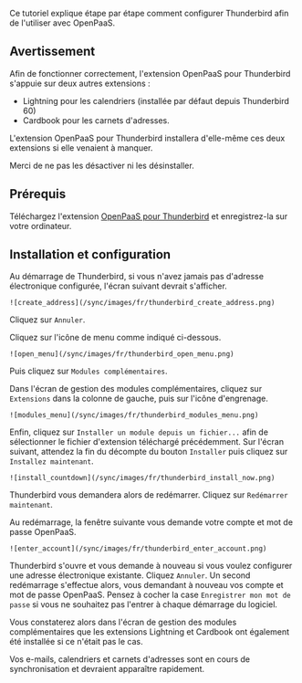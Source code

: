 Ce tutoriel explique étape par étape comment configurer Thunderbird afin de l'utiliser avec OpenPaaS.

## Avertissement

Afin de fonctionner correctement, l'extension OpenPaaS pour Thunderbird s'appuie sur deux autres extensions :

* Lightning pour les calendriers (installée par défaut depuis Thunderbird 60)
* Cardbook pour les carnets d'adresses.

L'extension OpenPaaS pour Thunderbird installera d'elle-même ces deux extensions si elle venaient à manquer.

Merci de ne pas les désactiver ni les désinstaller.

## Prérequis

Téléchargez l'extension [OpenPaaS pour Thunderbird](/sync/downloads/thunderbird/op-tb-autoconf.xpi) et enregistrez-la sur votre ordinateur.

## Installation et configuration

Au démarrage de Thunderbird, si vous n'avez jamais pas d'adresse électronique configurée, l'écran suivant devrait s'afficher.

    ![create_address](/sync/images/fr/thunderbird_create_address.png)

Cliquez sur `Annuler`.

Cliquez sur l'icône de menu comme indiqué ci-dessous.

    ![open_menu](/sync/images/fr/thunderbird_open_menu.png)

Puis cliquez sur `Modules complémentaires`.

Dans l'écran de gestion des modules complémentaires, cliquez sur `Extensions` dans la colonne de gauche, puis sur l'icône d'engrenage.

    ![modules_menu](/sync/images/fr/thunderbird_modules_menu.png)

Enfin, cliquez sur `Installer un module depuis un fichier...` afin de sélectionner le fichier d'extension téléchargé précédemment. Sur l'écran suivant, attendez la fin du décompte du bouton `Installer` puis cliquez sur `Installez maintenant`.

    ![install_countdown](/sync/images/fr/thunderbird_install_now.png)

Thunderbird vous demandera alors de redémarrer. Cliquez sur `Redémarrer maintenant`.

Au redémarrage, la fenêtre suivante vous demande votre compte et mot de passe OpenPaaS.

    ![enter_account](/sync/images/fr/thunderbird_enter_account.png)

Thunderbird s'ouvre et vous demande à nouveau si vous voulez configurer une adresse électronique existante. Cliquez `Annuler`. Un second redémarrage s'effectue alors, vous demandant à nouveau vos compte et mot de passe OpenPaaS. Pensez à cocher la case `Enregistrer mon mot de passe` si vous ne souhaitez pas l'entrer à chaque démarrage du logiciel.

Vous constaterez alors dans l'écran de gestion des modules complémentaires que les extensions Lightning et Cardbook ont également été installée si ce n'était pas le cas.

Vos e-mails, calendriers et carnets d'adresses sont en cours de synchronisation et devraient apparaître rapidement.
